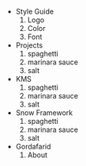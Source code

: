 [//]: # (use dash and space for directory -> -)
[//]: # (use four spaces and a number following by a dot for file ->     1.)

- Style Guide
    1. Logo
    1. Color
    1. Font
- Projects
    1. spaghetti
    1. marinara sauce
    1. salt
- KMS
    1. spaghetti
    1. marinara sauce
    1. salt
- Snow Framework
    1. spaghetti
    1. marinara sauce
    1. salt
- Gordafarid
    1. About

